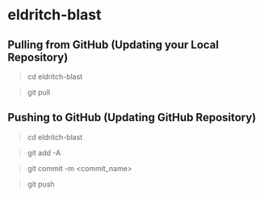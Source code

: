 # eldritch-blast


## Pulling from GitHub (Updating your Local Repository)

> cd eldritch-blast

> git pull


## Pushing to GitHub (Updating GitHub Repository)

> cd eldritch-blast

> git add -A

> git commit -m <commit_name>

> git push
